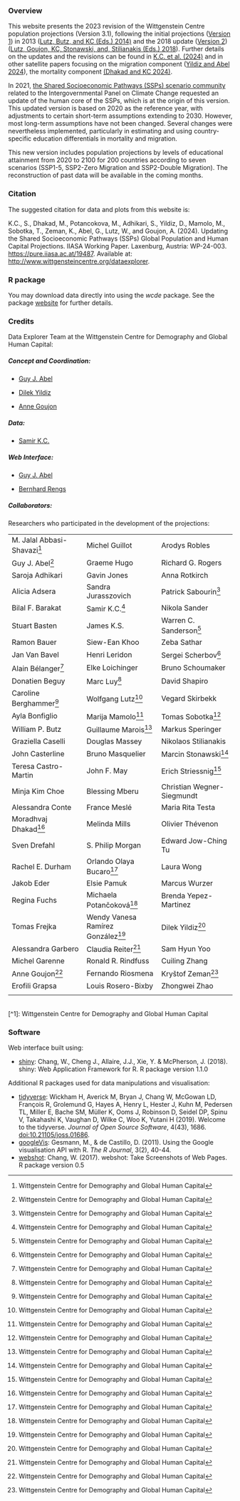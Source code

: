 ### Overview

This website presents the 2023 revision of the Wittgenstein Centre population projections (Version 3.1), following the initial projections ([Version 1](https://dataexplorer.wittgensteincentre.org/wcde-v1/)) in 2013 ([Lutz, Butz, and KC (Eds.) 2014)](https://global.oup.com/academic/product/world-population-and-human-capital-in-the-twenty-first-century-9780198703167?cc=at&lang=en&) and the 2018 update ([Version 2](https://dataexplorer.wittgensteincentre.org/wcde-v2/)) ([Lutz, Goujon, KC, Stonawski, and, Stilianakis (Eds.) 2018](https://op.europa.eu/en/publication-detail/-/publication/e1853ba8-4444-11e8-a9f4-01aa75ed71a1/language-en)). Further details on the updates and the revisions can be found in [K.C. et al. (2024)](https://pure.iiasa.ac.at/19487) and in other satellite papers focusing on the migration component ([Yildiz and Abel 2024](https://pure.iiasa.ac.at/id/eprint/19399/1/WP-24-001.pdf)), the mortality component [(Dhakad and KC 2024)](https://doi.org/10.1553/0x003f4a9d).

In 2021, [the Shared Socioeconomic Pathways (SSPs) scenario community](https://data.ece.iiasa.ac.at/ssp/) related to the Intergovernmental Panel on Climate Change requested an update of the human core of the SSPs, which is at the origin of this version. This updated version is based on 2020 as the reference year, with adjustments to certain short-term assumptions extending to 2030. However, most long-term assumptions have not been changed. Several changes were nevertheless implemented, particularly in estimating and using country-specific education differentials in mortality and migration.

This new version includes population projections by levels of educational attainment from 2020 to 2100 for 200 countries according to seven scenarios (SSP1-5, SSP2-Zero Migration and SSP2-Double Migration). The reconstruction of past data will be available in the coming months.

### Citation

The suggested citation for data and plots from this website is:

K.C., S., Dhakad, M., Potancokova, M., Adhikari, S., Yildiz, D., Mamolo, M., Sobotka, T., Zeman, K., Abel, G., Lutz, W., and Goujon, A. (2024). Updating the Shared Socioeconomic Pathways (SSPs) Global Population and Human Capital Projections. IIASA Working Paper. Laxenburg, Austria: WP-24-003. <https://pure.iiasa.ac.at/19487>. Available at: <http://www.wittgensteincentre.org/dataexplorer>.

### R package

You may download data directly into <a href="https://cran.r-project.org/" target="_blank" rel="noopener"><i class="fab fa-r-project"></i></a> using the *wcde* package. See the package <a href="https://guyabel.github.io/wcde/" target="_blank" rel="noopener">website</a> for further details.

### Credits 

Data Explorer Team at the Wittgenstein Centre for Demography and Global Human Capital:

##### Concept and Coordination:

-   [Guy J. Abel](https://iiasa.ac.at/staff/guy-abel)

-   [Dilek Yildiz](https://iiasa.ac.at/staff/dilek-yildiz)

-   [Anne Goujon](https://iiasa.ac.at/staff/anne-goujon)

##### Data:

-   [Samir K.C.](https://iiasa.ac.at/staff/samir-kc)

##### Web Interface:

-   [Guy J. Abel](https://iiasa.ac.at/staff/guy-abel)

-   [Bernhard Rengs](https://www.oeaw.ac.at/vid/people/staff/bernhard-rengs)

##### Collaborators:

Researchers who participated in the development of the projections:

<style>
table {
    width: 100%;
  }
td { width: 33%; }
</style>
<script>
$(document).ready(function() {
  $('.footnotes').remove();
});
</script>

|                                 |                                   |                             |
|----|----|----|
| M. Jalal Abbasi-Shavazi[^1]     | Michel Guillot                    | Arodys Robles               |
| Guy J. Abel[^1]                 | Graeme Hugo                       | Richard G. Rogers           |
| Saroja Adhikari                 | Gavin Jones                       | Anna Rotkirch               |
| Alicia Adsera                   | Sandra Jurasszovich               | Patrick Sabourin[^1]        |
| Bilal F. Barakat                | Samir K.C.[^1]                    | Nikola Sander               |
| Stuart Basten                   | James K.S.                        | Warren C. Sanderson[^1]     |
| Ramon Bauer                     | Siew-Ean Khoo                     | Zeba Sathar                 |
| Jan Van Bavel                   | Henri Leridon                     | Sergei Scherbov[^1]         |
| Alain Bélanger[^1]              | Elke Loichinger                   | Bruno Schoumaker            |
| Donatien Beguy                  | Marc Luy[^1]                      | David Shapiro               |
| Caroline Berghammer[^1]         | Wolfgang Lutz[^1]                 | Vegard Skirbekk             |
| Ayla Bonfiglio                  | Marija Mamolo[^1]                 | Tomas Sobotka[^1]           |
| William P. Butz                 | Guillaume Marois[^1]              | Markus Speringer            |
| Graziella Caselli               | Douglas Massey                    | Nikolaos Stilianakis        |
| John Casterline                 | Bruno Masquelier                  | Marcin Stonawski[^1]        |
| Teresa Castro-Martin            | John F. May                       | Erich Striessnig[^1]        |
| Minja Kim Choe                  | Blessing Mberu                    | Christian Wegner-Siegmundt  |
| Alessandra Conte                | France Meslé                      | Maria Rita Testa            |
| Moradhvaj Dhakad[^1]            | Melinda Mills                     | Olivier Thévenon            |
| Sven Drefahl                    | S. Philip Morgan                  | Edward Jow-Ching Tu         |
| Rachel E. Durham                | Orlando Olaya Bucaro[^1]          | Laura Wong                  |
| Jakob Eder                      | Elsie Pamuk                       | Marcus Wurzer               |
| Regina Fuchs                    | Michaela Potančoková[^1]          | Brenda Yepez-Martinez       |
| Tomas Frejka                    | Wendy Vanesa Ramírez González[^1] | Dilek Yildiz[^1]            |
| Alessandra Garbero              | Claudia Reiter[^1]                | Sam Hyun Yoo                |
| Michel Garenne                  | Ronald R. Rindfuss                | Cuiling Zhang               |
| Anne Goujon[^1]                 | Fernando Riosmena                 | Kryštof Zeman[^1]           |
| Erofili Grapsa                  | Louis Rosero-Bixby                | Zhongwei Zhao               |
|                                 |                                   |                             |

<br>
[^1]: Wittgenstein Centre for Demography and Global Human Capital

[^1]: Wittgenstein Centre for Demography and Global Human Capital

### Software 

Web interface built using:

-   <a href="http://cran.r-project.org/web/packages/shiny" target="_blank">shiny</a>: Chang, W., Cheng J., Allaire, J.J., Xie, Y. & McPherson, J. (2018). shiny: Web Application Framework for R. R package version 1.1.0

Additional R packages used for data manipulations and visualisation:

-   <a href="http://cran.r-project.org/web/packages/tidyverse" target="_blank">tidyverse</a>: Wickham H, Averick M, Bryan J, Chang W, McGowan LD, François R, Grolemund G, Hayes A, Henry L, Hester J, Kuhn M, Pedersen TL, Miller E, Bache SM, Müller K, Ooms J, Robinson D, Seidel DP, Spinu V, Takahashi K, Vaughan D, Wilke C, Woo K, Yutani H (2019). Welcome to the tidyverse. *Journal of Open Source Software*, 4(43), 1686. <a href="https://joss.theoj.org/papers/10.21105/joss.01686" target="_blank">doi:10.21105/joss.01686</a>.
-   <a href="http://cran.r-project.org/web/packages/googleVis" target="_blank">googleVis</a>: Gesmann, M., & de Castillo, D. (2011). Using the Google visualisation API with R. *The R Journal*, 3(2), 40-44.
-   <a href="http://cran.r-project.org/web/packages/webshot" target="_blank">webshot</a>: Chang, W. (2017). webshot: Take Screenshots of Web Pages. R package version 0.5
